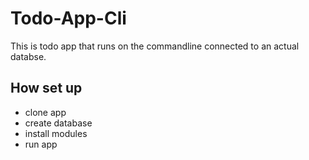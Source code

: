 # Todo-App-Cli

This is todo app that runs on the commandline connected to an actual databse.

## How set up

- clone app
- create database
- install modules
- run app
